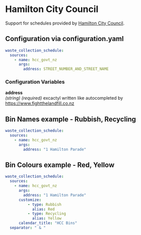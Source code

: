 # Hamilton City Council

Support for schedules provided by [Hamilton City Council](https://www.fightthelandfill.co.nz/).

## Configuration via configuration.yaml

```yaml
waste_collection_schedule:
  sources:
    - name: hcc_govt_nz
      args:
        address: STREET_NUMBER_AND_STREET_NAME
```

### Configuration Variables

**address**  
*(string) (required)*
excactyl written like autocompleted by <https://www.fightthelandfill.co.nz>

## Bin Names example - Rubbish, Recycling

```yaml
waste_collection_schedule:
  sources:
    - name: hcc_govt_nz
      args:
        address: "1 Hamilton Parade"
```

## Bin Colours example - Red, Yellow

```yaml
waste_collection_schedule:
  sources:
    - name: hcc_govt_nz
      args:
        address: "1 Hamilton Parade"
      customize:
          - type: Rubbish
            alias: Red
          - type: Recycling
            alias: Yellow
      calendar_title: "HCC Bins"
  separator: " & "
```
